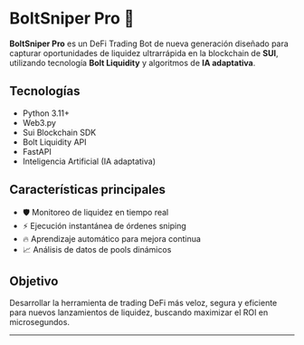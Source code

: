 # BoltSniper Pro 🚀

**BoltSniper Pro** es un DeFi Trading Bot de nueva generación diseñado para capturar oportunidades de liquidez ultrarrápida en la blockchain de **SUI**, utilizando tecnología **Bolt Liquidity** y algoritmos de **IA adaptativa**.

## Tecnologías
- Python 3.11+
- Web3.py
- Sui Blockchain SDK
- Bolt Liquidity API
- FastAPI
- Inteligencia Artificial (IA adaptativa)

## Características principales
- 🛡️ Monitoreo de liquidez en tiempo real
- ⚡ Ejecución instantánea de órdenes sniping
- 🔥 Aprendizaje automático para mejora continua
- 📈 Análisis de datos de pools dinámicos

## Objetivo
Desarrollar la herramienta de trading DeFi más veloz, segura y eficiente para nuevos lanzamientos de liquidez, buscando maximizar el ROI en microsegundos.

---
